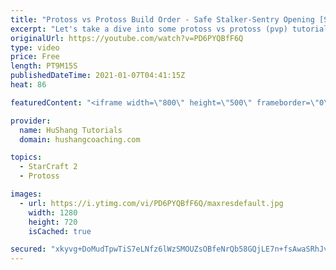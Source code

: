 ```yaml
---
title: "Protoss vs Protoss Build Order - Safe Stalker-Sentry Opening [Starcraft 2 2020]"
excerpt: "Let's take a dive into some protoss vs protoss (pvp) tutorials this week. To get us into the midgame safely, let's make sure to start off with a safe opening!  Protoss vs Protoss Build Order - Safe Stalker-Sentry Opening [Starcraft 2 2020] #protoss #starcraft2 #buildorder  Build Order: ----------------------------"
originalUrl: https://youtube.com/watch?v=PD6PYQBfF6Q
type: video
price: Free
length: PT9M15S
publishedDateTime: 2021-01-07T04:41:15Z
heat: 86

featuredContent: "<iframe width=\"800\" height=\"500\" frameborder=\"0\" src=\"https://www.youtube.com/embed/PD6PYQBfF6Q\" allow=\"accelerometer; autoplay; encrypted-media; gyroscope; picture-in-picture\" allowfullscreen></iframe>"

provider:
  name: HuShang Tutorials
  domain: hushangcoaching.com

topics:
  - StarCraft 2
  - Protoss

images:
  - url: https://i.ytimg.com/vi/PD6PYQBfF6Q/maxresdefault.jpg
    width: 1280
    height: 720
    isCached: true

secured: "xkyvg+DoMudTpwTiS7eLNfz6lWzSMOUZsOBfeNrQb58GQjLE7n+fsAwaSRhJv0ZuQbKxuH7dm/4C2q3dXjV4iSLBp/zTW4FWfgXmN0nwjaH+iyZTJvVeoBU99iSCXW20Hf2ZVhmx9jLRVeCShJ9jTyGDQIQxR9r+97elX4fR6A+nyXbv8SejTL3Yo7dQS/1xmXJWBB1GJ8poz7OWzjAVXr/CtjuZLtiWzr9tPBRL2SlnhhiuhnFHSlsIb/5U8kVXb015nePM9V5v6YQuH1FyGnUzfORukTk3s6+wbSdunZy9anEuO+URrNZEKO8153GL90lMxWrmRhXiiQXpLmm3pvrbhYg07L1YNB6LNy18Xi55dNP4TvswwMMX/6QQCTyxc7trmaQlEqQjc3mzJBDwG1dvzh+3CGOzu9T2nyFJVW4=;vVjKKRh3BA00fJk/0e9mhA=="
---
```


